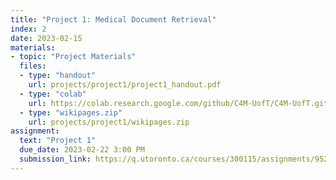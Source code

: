 ```yaml
---
title: "Project 1: Medical Document Retrieval"
index: 2
date: 2023-02-15
materials:
- topic: "Project Materials"
  files:
  - type: "handout"
    url: projects/project1/project1_handout.pdf
  - type: "colab" 
    url: https://colab.research.google.com/github/C4M-UofT/C4M-UofT.github.io/blob/master/projects/project1/Project_1.ipynb
  - type: "wikipages.zip"
    url: projects/project1/wikipages.zip
assignment:
  text: "Project 1"
  due_date: 2023-02-22 3:00 PM
  submission_link: https://q.utoronto.ca/courses/300115/assignments/952806
---
```

